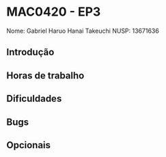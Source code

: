 # MAC0420 - EP3

Nome: Gabriel Haruo Hanai Takeuchi
NUSP: 13671636

## Introdução

## Horas de trabalho

## Dificuldades

## Bugs

## Opcionais